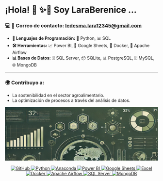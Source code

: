 # ¡Hola! 👋 ✨🔭 Soy LaraBerenice ...

### 💻 **📧 Correo de contacto:**  ledesma.lara12345@gmail.com

- **🔧 Lenguajes de Programación:** 🐍 Python, 📊 SQL
- **🛠 Herramientas:** 📈 Power BI, 📅 Google Sheets, 🐳 Docker, 🚀 Apache Airflow
- **📊 Bases de Datos:** 🗄️ SQL Server, 📦 SQLite, 📊 PostgreSQL, 🗄️ MySQL, 🌐 MongoDB

---
### 🌍 Contribuyo a:
- La sostenibilidad en el sector agroalimentario.
- La optimización de procesos a través del análisis de datos.


<p align="center">
    <img src="https://github.com/LaraBerenice/Repo_Imagenes/blob/main/xx.png" alt="Imagen Principal" style="max-width: 100%; height: auto;">
</p>

<p align="center">
    <a href="git_hub">
        <img src="https://github.com/user-attachments/assets/70bb8b8e-b3ce-48a3-ae6f-5c4cb1db8434" alt="GitHub" width="60" height="60">
    </a>
    <a href="ENLACE_Python">
        <img src="https://img.icons8.com/?size=80&id=13441&format=png&color=000000" alt="Python" width="60" height="60">
    </a>
    <a href="ENLACE_ANACONDA">
        <img src="https://github.com/user-attachments/assets/da3b70cd-0db3-49db-9d32-b3a42853b53f" alt="Anaconda" width="60" height="60">
    </a>
    <a href="ENLACE_POWER_BI">
        <img src="https://img.icons8.com/?size=80&id=qYfwpsRXEcpc&format=png&color=000000" alt="Power BI" width="60" height="60">
    </a>
    <a href="ENLACE_GOOGLE_SHEETS">
        <img src="https://img.icons8.com/?size=80&id=30461&format=png&color=000000" alt="Google Sheets" width="60" height="60">
    </a>
    <a href="ENLACE_EXCEL">
        <img src="https://img.icons8.com/?size=100&id=UECmBSgBOvPT&format=png&color=000000" alt="Excel" width="60" height="60">
    </a>
    <a href="ENLACE_DOCKER">
        <img src="https://img.icons8.com/?size=80&id=cdYUlRaag9G9&format=png&color=000000" alt="Docker" width="60" height="60">
    </a>
    <a href="ENLACE_APACHE_AIRFLOW">
        <img src="https://github.com/user-attachments/assets/8ff6532e-81c5-4abc-bb0a-dea8e6cf0c79" alt="Apache Airflow" width="60" height="60">
    </a>
    <a href="ENLACE_SQL_SERVER">
        <img src="https://img.icons8.com/?size=80&id=uOsDUfEtcu5S&format=png&color=000000" alt="SQL Server" width="60" height="60">
    </a>
    <a href="ENLACE_MONGODB">
        <img src="https://github.com/user-attachments/assets/404c6695-7ff9-421e-bf46-a3cb714f1521" alt="MongoDB" width="60" height="60">
    </a>
</p>

